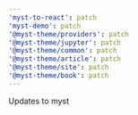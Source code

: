 ```yaml
---
'myst-to-react': patch
'myst-demo': patch
'@myst-theme/providers': patch
'@myst-theme/jupyter': patch
'@myst-theme/common': patch
'@myst-theme/article': patch
'@myst-theme/site': patch
'@myst-theme/book': patch
---
```


Updates to myst
